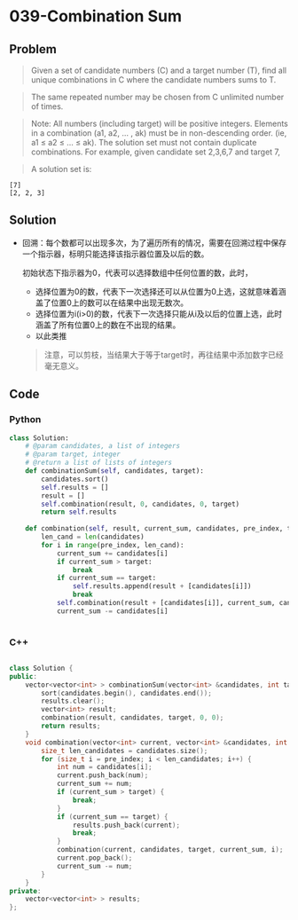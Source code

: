 # 039-Combination Sum

## Problem

> Given a set of candidate numbers (C) and a target number (T), find all unique combinations in C where the candidate numbers sums to T.

> The same repeated number may be chosen from C unlimited number of times.

> Note:
All numbers (including target) will be positive integers.
Elements in a combination (a1, a2, … , ak) must be in non-descending order. (ie, a1 ≤ a2 ≤ … ≤ ak).
The solution set must not contain duplicate combinations.
For example, given candidate set 2,3,6,7 and target 7, 

> A solution set is:
> 
```
[7]
[2, 2, 3]
```

## Solution

- 回溯：每个数都可以出现多次，为了遍历所有的情况，需要在回溯过程中保存一个指示器，标明只能选择该指示器位置及以后的数。
	
	初始状态下指示器为0，代表可以选择数组中任何位置的数，此时，
	- 选择位置为0的数，代表下一次选择还可以从位置为0上选，这就意味着涵盖了位置0上的数可以在结果中出现无数次。
	- 选择位置为i(i>0)的数，代表下一次选择只能从i及以后的位置上选，此时涵盖了所有位置0上的数在不出现的结果。
	- 以此类推
	> 注意，可以剪枝，当结果大于等于target时，再往结果中添加数字已经毫无意义。

## Code

### Python

```python
class Solution:
    # @param candidates, a list of integers
    # @param target, integer
    # @return a list of lists of integers
    def combinationSum(self, candidates, target):
        candidates.sort()
        self.results = []
        result = []
        self.combination(result, 0, candidates, 0, target)
        return self.results
    
    def combination(self, result, current_sum, candidates, pre_index, target):
        len_cand = len(candidates)
        for i in range(pre_index, len_cand):
            current_sum += candidates[i]
            if current_sum > target:
                break
            if current_sum == target:
                self.results.append(result + [candidates[i]])
                break
            self.combination(result + [candidates[i]], current_sum, candidates, i, target)
            current_sum -= candidates[i]
      
```

### C++

```cpp

class Solution {
public:
    vector<vector<int> > combinationSum(vector<int> &candidates, int target) {
        sort(candidates.begin(), candidates.end());
        results.clear();
        vector<int> result;
        combination(result, candidates, target, 0, 0);
        return results;
    }
    void combination(vector<int> current, vector<int> &candidates, int target, int current_sum, size_t pre_index) {
        size_t len_candidates = candidates.size();
        for (size_t i = pre_index; i < len_candidates; i++) {
            int num = candidates[i];
            current.push_back(num);
            current_sum += num;
            if (current_sum > target) {
                break;
            }
            if (current_sum == target) {
                results.push_back(current);
                break;
            }
            combination(current, candidates, target, current_sum, i);
            current.pop_back();
            current_sum -= num;
        }
    }
private:
    vector<vector<int> > results;
};

```